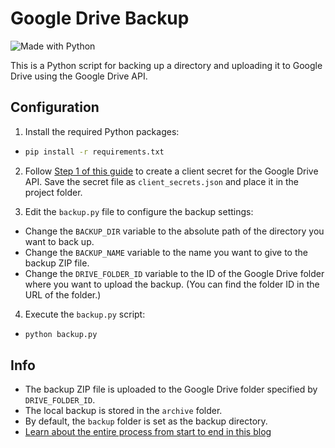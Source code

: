 # Google Drive Backup

![Made with Python](https://img.shields.io/badge/MadeWith-Python-green)

This is a Python script for backing up a directory and uploading it to Google Drive using the Google Drive API.

## Configuration

1. Install the required Python packages:

- ```bash
  pip install -r requirements.txt
  ```

2. Follow [Step 1 of this guide](https://developers.google.com/drive/api/v3/quickstart/python) to create a client secret for the Google Drive API. Save the secret file as `client_secrets.json` and place it in the project folder.

3. Edit the `backup.py` file to configure the backup settings:

- Change the `BACKUP_DIR` variable to the absolute path of the directory you want to back up.
- Change the `BACKUP_NAME` variable to the name you want to give to the backup ZIP file.
- Change the `DRIVE_FOLDER_ID` variable to the ID of the Google Drive folder where you want to upload the backup. (You can find the folder ID in the URL of the folder.)

4. Execute the `backup.py` script:

- ```bash
  python backup.py
  ```

## Info

- The backup ZIP file is uploaded to the Google Drive folder specified by `DRIVE_FOLDER_ID`.
- The local backup is stored in the `archive` folder.
- By default, the `backup` folder is set as the backup directory.
- [Learn about the entire process from start to end in this blog](https://python.plainenglish.io/automate-google-drive-backup-using-python-105f57e2151)
